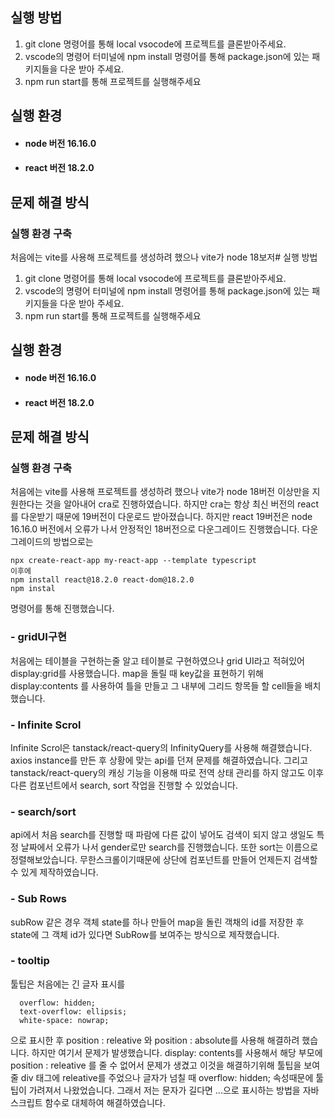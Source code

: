 ## 실행 방법
1. git clone  명령어를 통해 local vsocode에 프로젝트를 클론받아주세요.
2. vscode의 명령어 터미널에 npm install 명령어를 통해 package.json에 있는 패키지들을 다운 받아 주세요.
3. npm run start를 통해 프로젝트를 실행해주세요

## 실행 환경
- #### node 버전 16.16.0<br/>
- #### react 버전 18.2.0

## 문제 해결 방식
### 실행 환경 구축
처음에는 vite를 사용해 프로젝트를 생성하려 했으나 vite가 node 18보저# 실행 방법
1. git clone  명령어를 통해 local vsocode에 프로젝트를 클론받아주세요.
2. vscode의 명령어 터미널에 npm install 명령어를 통해 package.json에 있는 패키지들을 다운 받아 주세요.
3. npm run start를 통해 프로젝트를 실행해주세요

## 실행 환경
- #### node 버전 16.16.0<br/>
- #### react 버전 18.2.0

## 문제 해결 방식
### 실행 환경 구축
처음에는 vite를 사용해 프로젝트를 생성하려 했으나 vite가 node 18버전 이상만을 지원한다는 것을 알아내어 cra로 진행하였습니다. 하지만 cra는 항상 최신 버전의 react를 다운받기 때문에 19버전이 다운로드 받아졌습니다.
하지만 react 19버전은 node 16.16.0 버전에서 오류가 나서 안정적인 18버전으로 다운그레이드 진행했습니다. 다운그레이드의 방법으로는

```
npx create-react-app my-react-app --template typescript
이후에 
npm install react@18.2.0 react-dom@18.2.0
npm instal
```
명령어를 통해 진행했습니다.

### - gridUI구현
처음에는 테이블을 구현하는줄 알고 테이블로 구현하였으나 grid UI라고 적혀있어 display:grid를 사용했습니다. map을 돌릴 때 key값을 표현하기 위해 display:contents 를 사용하여 틀을 만들고 그 내부에 그리드 항목들 할 cell들을 배치했습니다.

### - Infinite Scrol
Infinite Scrol은 tanstack/react-query의 InfinityQuery를 사용해 해결했습니다. axios instance를 만든 후 상황에 맞는 api를 던져 문제를 해결하였습니다. 그리고 tanstack/react-query의 캐싱 기능을 이용해 따로 전역 상태 관리를 하지 않고도 이후 다른 컴포넌트에서 search, sort 작업을 진행할 수 있었습니다.

### - search/sort
api에서 처음 search를 진행할 때 파람에 다른 값이 넣어도 검색이 되지 않고 생일도 특정 날짜에서 오류가 나서 gender로만 search를 진행했습니다. 또한 sort는 이름으로 정렬해보았습니다. 무한스크롤이기때문에 상단에 컴포넌트를 만들어 언제든지 검색할 수 있게 제작하였습니다.

### - Sub Rows
subRow 같은 경우 객체 state를 하나 만들어 map을 돌린 객채의 id를 저장한 후 state에 그 객체 id가 있다면 SubRow를 보여주는 방식으로 제작했습니다.

### - tooltip
툴팁은 처음에는 긴 글자 표시를
```
  overflow: hidden;
  text-overflow: ellipsis;
  white-space: nowrap;
```
으로 표시한 후 position : releative 와 position : absolute를 사용해 해결하려 했습니다. 하지만 여기서 문제가 발생했습니다.
display: contents를 사용해서 해당 부모에 position : releative 를 줄 수 없어서 문제가 생겼고 이것을 해결하기위해 툴팁을 보여줄 div 태그에 releative를 주었으나 글자가 넘칠 때   overflow: hidden; 속성때문에 툴팁이 가려져서 나왔었습니다. 그래서 저는 문자가 길다면 ...으로 표시하는 방법을 자바스크립트 함수로 대체하여 해결하였습니다.
